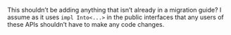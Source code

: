 This shouldn’t be adding anything that isn’t already in a migration guide? I assume as it uses `impl Into<...>` in the public interfaces that any users of these APIs shouldn’t have to make any code changes.
